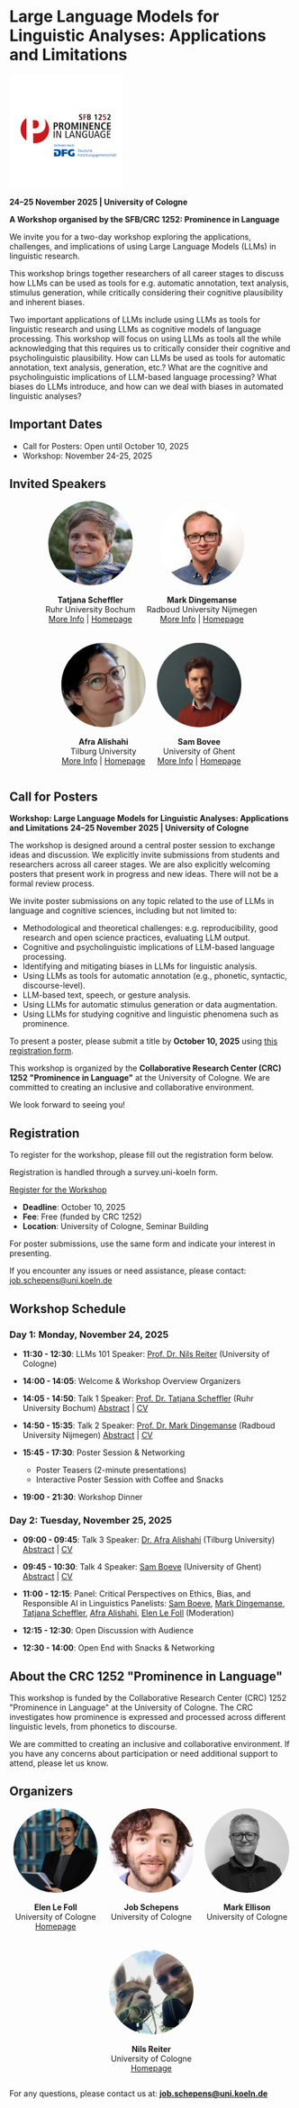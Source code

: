 # Large Language Models for Linguistic Analyses: Applications and Limitations

![CRC 1252 Logo](assets/Logo_Promince_in_Language.png)

**24–25 November 2025 | University of Cologne**

**A Workshop organised by the SFB/CRC 1252: Prominence in Language**

We invite you for a two-day workshop exploring the applications, challenges, and implications of using Large Language Models (LLMs) in linguistic research.

This workshop brings together researchers of all career stages to discuss how LLMs can be used as tools for e.g. automatic annotation, text analysis, stimulus generation, while critically considering their cognitive plausibility and inherent biases.

Two important applications of LLMs include using LLMs as tools for linguistic research and using LLMs as cognitive models of language processing. This workshop will focus on using LLMs as tools all the while acknowledging that this requires us to critically consider their cognitive and psycholinguistic plausibility. How can LLMs be used as tools for automatic annotation, text analysis, generation, etc.? What are the cognitive and psycholinguistic implications of LLM-based language processing? What biases do LLMs introduce, and how can we deal with biases in automated linguistic analyses?


## Important Dates
- Call for Posters: Open until October 10, 2025
- Workshop: November 24-25, 2025

## Invited Speakers
<div style="display: flex; flex-wrap: wrap; gap: 20px; justify-content: center;">
  <div style="text-align: center;">
    <img src="assets/scheffer.jpg" alt="Tatjana Scheffler" style="width: 150px; height: 150px; object-fit: cover; border-radius: 50%;">
    <p><strong>Tatjana Scheffler</strong><br>Ruhr University Bochum<br><a href="speakers/tatjana-scheffler.md">More Info</a> | <a href="https://tscheffler.github.io/">Homepage</a></p>
  </div>
  <div style="text-align: center;">
    <img src="assets/dingemanse-mark-2020-nobg-gradient.jpg" alt="Mark Dingemanse" style="width: 150px; height: 150px; object-fit: cover; border-radius: 50%;">
    <p><strong>Mark Dingemanse</strong><br>Radboud University Nijmegen<br><a href="speakers/mark-dingemanse.md">More Info</a> | <a href="https://markdingemanse.net/">Homepage</a></p>
  </div>
  <div style="text-align: center;">
    <img src="assets/afra.JPG" alt="Afra Alishahi" style="width: 150px; height: 150px; object-fit: cover; border-radius: 50%;">
    <p><strong>Afra Alishahi</strong><br>Tilburg University<br><a href="speakers/afra-alishahi.md">More Info</a> | <a href="https://afra.alishahi.name/">Homepage</a></p>
  </div>
  <div style="text-align: center;">
    <img src="assets/Sam-Boeve-1966441941.jpg" alt="Sam Bovee" style="width: 150px; height: 150px; object-fit: cover; border-radius: 50%;">
    <p><strong>Sam Bovee</strong><br>University of Ghent<br><a href="speakers/sam-boeve.md">More Info</a> | <a href="https://research.ugent.be/web/person/sam-boeve-0/en">Homepage</a></p>
  </div>
</div>


## Call for Posters

**Workshop: Large Language Models for Linguistic Analyses: Applications and Limitations**
**24–25 November 2025 | University of Cologne**


The workshop is designed around a central poster session to exchange ideas and discussion. We explicitly invite submissions from students and researchers across all career stages. We are also explicitly welcoming posters that present work in progress and new ideas. There will not be a formal review process.

We invite poster submissions on any topic related to the use of LLMs in language and cognitive sciences, including but not limited to:

- Methodological and theoretical challenges: e.g. reproducibility, good research and open science practices, evaluating LLM output.
- Cognitive and psycholinguistic implications of LLM-based language processing.
- Identifying and mitigating biases in LLMs for linguistic analysis.
- Using LLMs as tools for automatic annotation (e.g., phonetic, syntactic, discourse-level).
- LLM-based text, speech, or gesture analysis.
- Using LLMs for automatic stimulus generation or data augmentation.
- Using LLMs for studying cognitive and linguistic phenomena such as prominence.

To present a poster, please submit a title by **October 10, 2025** using [this registration form](https://survey.uni-koeln.de/index.php/612595?lang=en).

This workshop is organized by the **Collaborative Research Center (CRC) 1252 "Prominence in Language"** at the University of Cologne. We are committed to creating an inclusive and collaborative environment.

We look forward to seeing you!




## Registration

To register for the workshop, please fill out the registration form below.

Registration is handled through a survey.uni-koeln form.

[Register for the Workshop](https://survey.uni-koeln.de/index.php/612595?lang=en)

- **Deadline**: October 10, 2025
- **Fee**: Free (funded by CRC 1252)
- **Location**: University of Cologne, Seminar Building

For poster submissions, use the same form and indicate your interest in presenting.

If you encounter any issues or need assistance, please contact: job.schepens@uni.koeln.de



## Workshop Schedule

### Day 1: Monday, November 24, 2025

- **11:30 - 12:30**: LLMs 101
  Speaker: <a href="https://nilsreiter.de/">Prof. Dr. Nils Reiter</a> (University of Cologne)

- **14:00 - 14:05**: Welcome & Workshop Overview
  Organizers

- **14:05 - 14:50**: Talk 1
  Speaker: <a href="speakers/tatjana-scheffler.md">Prof. Dr. Tatjana Scheffler</a> (Ruhr University Bochum)
  <a href="speakers/tatjana-scheffler.md#abstract">Abstract</a> | <a href="https://tscheffler.github.io/">CV</a>

- **14:50 - 15:35**: Talk 2
  Speaker: <a href="speakers/mark-dingemanse.md">Prof. Dr. Mark Dingemanse</a> (Radboud University Nijmegen)
  <a href="speakers/mark-dingemanse.md#abstract">Abstract</a> | <a href="https://markdingemanse.net/">CV</a>

- **15:45 - 17:30**: Poster Session & Networking
  * Poster Teasers (2-minute presentations)
  * Interactive Poster Session with Coffee and Snacks

- **19:00 - 21:30**: Workshop Dinner

### Day 2: Tuesday, November 25, 2025

- **09:00 - 09:45**: Talk 3
  Speaker: <a href="speakers/afra-alishahi.md">Dr. Afra Alishahi</a> (Tilburg University)
  <a href="speakers/afra-alishahi.md#abstract">Abstract</a> | <a href="https://afra.alishahi.name/">CV</a>

- **09:45 - 10:30**: Talk 4
  Speaker: <a href="speakers/sam-boeve.md">Sam Boeve</a> (University of Ghent)
  <a href="speakers/sam-boeve.md#abstract">Abstract</a> | <a href="https://research.ugent.be/web/person/sam-boeve-0/en">CV</a>

- **11:00 - 12:15**: Panel: Critical Perspectives on Ethics, Bias, and Responsible AI in Linguistics
  Panelists: <a href="speakers/sam-boeve.md">Sam Boeve</a>, <a href="speakers/mark-dingemanse.md">Mark Dingemanse</a>, <a href="speakers/tatjana-scheffler.md">Tatjana Scheffler</a>, <a href="speakers/afra-alishahi.md">Afra Alishahi</a>, <a href="https://elenlefoll.eu/">Elen Le Foll</a> (Moderation)

- **12:15 - 12:30**: Open Discussion with Audience

- **12:30 - 14:00**: Open End with Snacks & Networking

## About the CRC 1252 "Prominence in Language"
This workshop is funded by the Collaborative Research Center (CRC) 1252 "Prominence in Language" at the University of Cologne. The CRC investigates how prominence is expressed and processed across different linguistic levels, from phonetics to discourse.

We are committed to creating an inclusive and collaborative environment. If you have any concerns about participation or need additional support to attend, please let us know.



## Organizers
<div style="display: flex; flex-wrap: wrap; gap: 20px; justify-content: center;">
  <div style="text-align: center;">
    <img src="assets/elenlefoll.jpg" alt="Elen Le Foll" style="width: 150px; height: 150px; object-fit: cover; border-radius: 50%;">
    <p><strong>Elen Le Foll</strong><br>University of Cologne<br><a href="https://elenlefoll.eu/">Homepage</a></p>
  </div>
  <div style="text-align: center;">
    <img src="assets/Job-Schepens-2-2527910669.jpg" alt="Job Schepens" style="width: 150px; height: 150px; object-fit: cover; border-radius: 50%;">
    <p><strong>Job Schepens</strong><br>University of Cologne</p>
  </div>
  <div style="text-align: center;">
    <img src="assets/markellison.jpg" alt="Mark Ellison" style="width: 150px; height: 150px; object-fit: cover; border-radius: 50%;">
    <p><strong>Mark Ellison</strong><br>University of Cologne</p>
  </div>
  <div style="text-align: center;">
    <img src="assets/nilsreiter.jpg" alt="Nils Reiter" style="width: 150px; height: 150px; object-fit: cover; border-radius: 50%;">
    <p><strong>Nils Reiter</strong><br>University of Cologne<br><a href="https://nilsreiter.de/">Homepage</a></p>
  </div>
</div>

For any questions, please contact us at: **job.schepens@uni.koeln.de**
